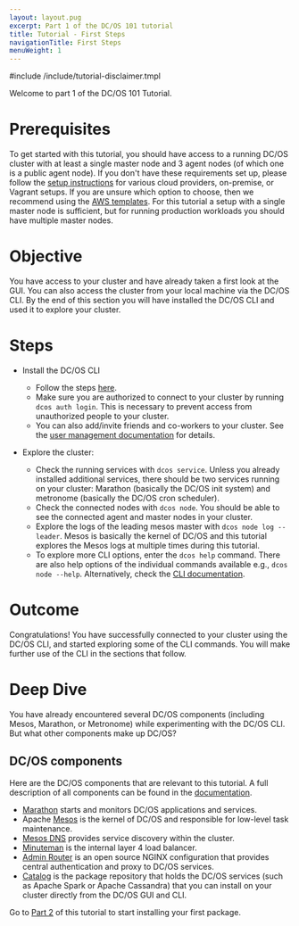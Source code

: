 ```yaml
---
layout: layout.pug
excerpt: Part 1 of the DC/OS 101 tutorial
title: Tutorial - First Steps
navigationTitle: First Steps
menuWeight: 1
---
```


#include /include/tutorial-disclaimer.tmpl

Welcome to part 1 of the DC/OS 101 Tutorial.

# Prerequisites
To get started with this tutorial, you should have access to a running DC/OS cluster with at least a single master node and 3 agent nodes (of which one is a public agent node). If you don't have these requirements set up, please follow the [setup instructions](/dcos/1.12/installing/) for various cloud providers, on-premise, or Vagrant setups.
If you are unsure which option to choose, then we recommend using the <a href="https://downloads.dcos.io/dcos/stable/aws.html" target="_blank">AWS templates</a>. For this tutorial a setup with a single master node is sufficient, but for running production workloads you should have multiple master nodes.

# Objective
You have access to your cluster and have already taken a first look at the GUI. You can also access the cluster from your local machine via the DC/OS CLI. By the end of this section you will have installed the DC/OS CLI and used it to explore your cluster.

# Steps
  * Install the DC/OS CLI
    * Follow the steps [here](/dcos/1.12/cli/install/).
    * Make sure you are authorized to connect to your cluster by running `dcos auth login`. This is necessary to prevent access from unauthorized people to your cluster.
    * You can also add/invite friends and co-workers to your cluster. See the [user management documentation](/dcos/1.12/security/ent/users-groups/) for details.

  * Explore the cluster:
      * Check the running services with `dcos service`. Unless you already installed additional services, there should be two services running on your cluster: Marathon (basically the DC/OS init system) and metronome (basically the DC/OS cron scheduler).
      * Check the connected nodes with `dcos node`. You should be able to see the connected agent and master nodes in your cluster.
      * Explore the logs of the leading mesos master with `dcos node log --leader`. Mesos is basically the kernel of DC/OS and this tutorial explores the Mesos logs at multiple times during this tutorial.
      * To explore more CLI options, enter the `dcos help` command. There are also help options of the individual commands available e.g., `dcos node --help`. Alternatively, check the [CLI documentation](/dcos/1.12/cli/).

# Outcome
Congratulations! You have successfully connected to your cluster using the DC/OS CLI, and started exploring some of the CLI commands.
You will make further use of the CLI in the sections that follow.

# Deep Dive
You have already encountered several DC/OS components (including Mesos, Marathon, or Metronome) while experimenting with the DC/OS CLI.
But what other components make up DC/OS?

## DC/OS components
Here are the DC/OS components that are relevant to this tutorial. A full description of all components can be found in the [documentation](/dcos/1.12/overview/architecture/components/).
* [Marathon](/dcos/1.12/overview/architecture/components/#marathon) starts and monitors DC/OS applications and services.
* Apache [Mesos](/dcos/1.12/overview/architecture/components/#apache-mesos) is the kernel of DC/OS and responsible for low-level task maintenance.
* [Mesos DNS](/dcos/1.12/overview/architecture/components/#mesos-dns) provides service discovery within the cluster.
* [Minuteman](/dcos/1.12/overview/architecture/components/#minuteman) is the internal layer 4 load balancer.
* [Admin Router](/dcos/1.12/overview/architecture/components/#admin-router) is an open source NGINX configuration that provides central authentication and proxy to DC/OS services.
* [Catalog](/dcos/1.12/overview/architecture/components/#dcos-package-manager) is the package repository that holds the DC/OS services (such as Apache Spark or Apache Cassandra) that you can install on your cluster directly from the DC/OS GUI and CLI.

Go to [Part 2](/dcos/1.12/tutorials/dcos-101/redis-package/) of this tutorial to start installing your first package.